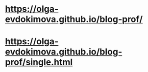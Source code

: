 # https://olga-evdokimova.github.io/blog-prof/
# https://olga-evdokimova.github.io/blog-prof/single.html
